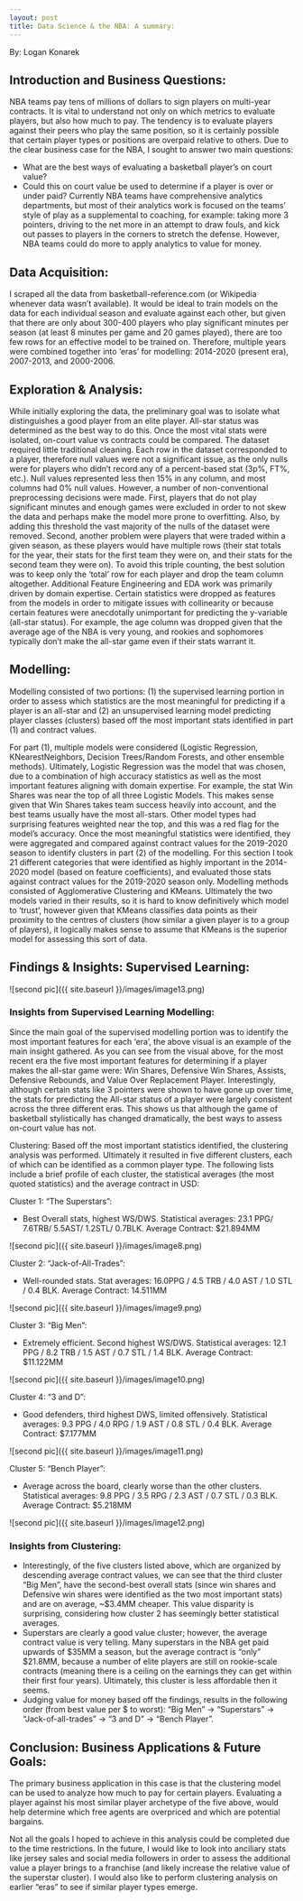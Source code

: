 ```yaml
---
layout: post
title: Data Science & the NBA: A summary: 
---
```

By: Logan Konarek

## Introduction and Business Questions:

NBA teams pay tens of millions of dollars to sign players on multi-year contracts. It is vital to understand not only on which metrics to evaluate players, but also how much to pay. The tendency is to evaluate players against their peers who play the same position, so it is certainly possible that certain player types or positions are overpaid relative to others.
Due to the clear business case for the NBA, I sought to answer two main questions:
- What are the best ways of evaluating a basketball player’s on court value?
- Could this on court value be used to determine if a player is over or under paid?
Currently NBA teams have comprehensive analytics departments, but most of their analytics work is focused on the teams’ style of play as a supplemental to coaching, for example: taking more 3 pointers, driving to the net more in an attempt to draw fouls, and kick out passes to players in the corners to stretch the defense. However, NBA teams could do more to apply analytics to value for money.

## Data Acquisition:

I scraped all the data from basketball-reference.com (or Wikipedia whenever data wasn’t available). It would be ideal to train models on the data for each individual season and evaluate against each other, but given that there are only about 300-400 players who play significant minutes per season (at least 8 minutes per game and 20 games played), there are too few rows for an effective model to be trained on. Therefore, multiple years were combined together into ‘eras’ for modelling: 2014-2020 (present era), 2007-2013, and 2000-2006.

## Exploration & Analysis:

While initially exploring the data, the preliminary goal was to isolate what distinguishes a good player from an elite player. All-star status was determined as the best way to do this. Once the most vital stats were isolated, on-court value vs contracts could be compared.
The dataset required little traditional cleaning. Each row in the dataset corresponded to a player, therefore null values were not a significant issue, as the only nulls were for players who didn’t record any of a percent-based stat (3p%, FT%, etc.). Null values represented less then 15% in any column, and most columns had 0% null values.
However, a number of non-conventional preprocessing decisions were made. First, players that do not play significant minutes and enough games were excluded in order to not skew the data and perhaps make the model more prone to overfitting. Also, by adding this threshold the vast majority of the nulls of the dataset were removed.
Second, another problem were players that were traded within a given season, as these players would have multiple rows (their stat totals for the year, their stats for the first team they were on, and their stats for the second team they were on). To avoid this triple counting, the best solution was to keep only the ‘total’ row for each player and drop the team column altogether.
Additional Feature Engineering and EDA work was primarily driven by domain expertise. Certain statistics were dropped as features from the models in order to mitigate issues with collinearity or because certain features were anecdotally unimportant for predicting the y-variable (all-star status). For example, the age column was dropped given that the average age of the NBA is very young, and rookies and sophomores typically don’t make the all-star game even if their stats warrant it.

## Modelling:

Modelling consisted of two portions: (1) the supervised learning portion in order to assess which statistics are the most meaningful for predicting if a player is an all-star and (2) an unsupervised learning model predicting player classes (clusters) based off the most important stats identified in part (1) and contract values.

For part (1), multiple models were considered (Logistic Regression, KNearestNeighbors, Decision Trees/Random Forests, and other ensemble methods). Ultimately, Logistic Regression was the model that was chosen, due to a combination of high accuracy statistics as well as the most important features aligning with domain expertise. For example, the stat Win Shares was near the top of all three Logistic Models. This makes sense given that Win Shares takes team success heavily into account, and the best teams usually have the most all-stars. Other model types had surprising features weighted near the top, and this was a red flag for the model’s accuracy.
Once the most meaningful statistics were identified, they were aggregated and compared against contract values for the 2019-2020 season to identify clusters in part (2) of the modelling. For this section I took 21 different categories that were identified as highly important in the 2014-2020 model (based on feature coefficients), and evaluated those stats against contract values for the 2019-2020 season only. Modelling methods consisted of Agglomerative Clustering and KMeans. Ultimately the two models varied in their results, so it is hard to know definitively which model to ‘trust’, however given that KMeans classifies data points as their proximity to the centres of clusters (how similar a given player is to a group of players), it logically makes sense to assume that KMeans is the superior model for assessing this sort of data.

## Findings & Insights: Supervised Learning:

![second pic]({{ site.baseurl }}/images/image13.png)

### Insights from Supervised Learning Modelling:
Since the main goal of the supervised modelling portion was to identify the most important features for each ‘era’, the above visual is an example of the main insight gathered. As you can see from the visual above, for the most recent era the five most important features for determining if a player makes the all-star game were: Win Shares, Defensive Win Shares, Assists, Defensive Rebounds, and Value Over Replacement Player.
Interestingly, although certain stats like 3 pointers were shown to have gone up over time, the stats for predicting the All-star status of a player were largely consistent across the three different eras. This shows us that although the game of basketball stylistically has changed dramatically, the best ways to assess on-court value has not.
 
Clustering:
Based off the most important statistics identified, the clustering analysis was performed. Ultimately it resulted in five different clusters, each of which can be identified as a common player type. The following lists include a brief profile of each cluster, the statistical averages (the most quoted statistics) and the average contract in USD:

Cluster 1: “The Superstars”:
- Best Overall stats, highest WS/DWS. Statistical averages: 23.1 PPG/ 7.6TRB/ 5.5AST/ 1.2STL/ 0.7BLK.
Average Contract: $21.894MM

![second pic]({{ site.baseurl }}/images/image8.png)

Cluster 2: “Jack-of-All-Trades”:
- Well-rounded stats. Stat averages: 16.0PPG / 4.5 TRB / 4.0 AST / 1.0 STL / 0.4 BLK. Average Contract:
14.511MM

![second pic]({{ site.baseurl }}/images/image9.png)

Cluster 3: “Big Men”:
- Extremely efficient. Second highest WS/DWS. Statistical averages: 12.1 PPG / 8.2 TRB / 1.5 AST / 0.7
STL / 1.4 BLK. Average Contract: $11.122MM

![second pic]({{ site.baseurl }}/images/image10.png)

Cluster 4: “3 and D”:
- Good defenders, third highest DWS, limited offensively. Statistical averages: 9.3 PPG / 4.0 RPG / 1.9
AST / 0.8 STL / 0.4 BLK. Average Contract: $7.177MM

![second pic]({{ site.baseurl }}/images/image11.png)

Cluster 5: “Bench Player”:
- Average across the board, clearly worse than the other clusters. Statistical averages: 9.8 PPG / 3.5
RPG / 2.3 AST / 0.7 STL / 0.3 BLK. Average Contract: $5.218MM 

![second pic]({{ site.baseurl }}/images/image12.png)


### Insights from Clustering:
- Interestingly, of the five clusters listed above, which are organized by descending average contract
values, we can see that the third cluster “Big Men”, have the second-best overall stats (since win shares and Defensive win shares were identified as the two most important stats) and are on average, ~$3.4MM cheaper. This value disparity is surprising, considering how cluster 2 has seemingly better statistical averages.
- Superstars are clearly a good value cluster; however, the average contract value is very telling. Many superstars in the NBA get paid upwards of $35MM a season, but the average contract is “only” $21.8MM, because a number of elite players are still on rookie-scale contracts (meaning there is a ceiling on the earnings they can get within their first four years). Ultimately, this cluster is less affordable then it seems.
- Judging value for money based off the findings, results in the following order (from best value per $ to worst): “Big Men” -> “Superstars” -> “Jack-of-all-trades” -> “3 and D” -> “Bench Player”.


## Conclusion: Business Applications & Future Goals:
The primary business application in this case is that the clustering model can be used to analyze how much to pay for certain players. Evaluating a player against his most similar player archetype of the five above, would help determine which free agents are overpriced and which are potential bargains.

Not all the goals I hoped to achieve in this analysis could be completed due to the time restrictions. In the future, I would like to look into anciliary stats like jersey sales and social media followers in order to assess the additional value a player brings to a franchise (and likely increase the relative value of the superstar cluster). I would also like to perform clustering analysis on earlier “eras” to see if similar player types emerge.